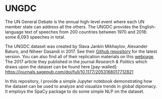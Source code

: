 # UNGDC

The UN General Debate is the annual high-level event where each UN member state can address all the others.  The UNGDC provides the English-language text of speeches from 200 countries between 1970 and 2018: some 8,093 speeches in total.

The UNGDC dataset was created by Slava Jankin Mikhaylov, Alexander Baturo, and Niheer Dasandi in 2017.  See their [Github repository](https://github.com/sjankin/UnitedNations) for the latest version.  You can also find all of their replication materials on this [webpage](https://dataverse.harvard.edu/dataset.xhtml?persistentId=doi:10.7910/DVN/0TJX8Y).
The 2017 article they published in the journal <i>Research & Politics</i> which draws upon the dataset can be found here [pay-walled]: https://journals.sagepub.com/doi/full/10.1177/2053168017712821

In this repository, I provide a simple Jupyter notebook demonstrating how the dataset can be used to analyze and visualize trends in global diplomacy. It employs the SpaCy package to do some simple NLP on the dataset.
